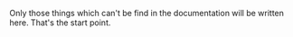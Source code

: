 Only those things which can't be find in the documentation will be written here. That's the start point.
